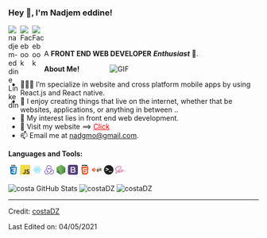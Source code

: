 <h3 title="hehehe"> Hey 👋, I'm Nadjem eddine!</h3>

<a href="https://www.linkedin.com/in/nadjem-eddine-aissa-a68bb21b0/" target="_blank">
  <img align="left" alt="nadjem-eddine LinkedIn" width="24px" src="https://cdn.jsdelivr.net/npm/simple-icons@v3/icons/linkedin.svg" />
</a>

<a href="https://www.facebook.com/amine.costa.10/" target="_blank">
  <img align="left" alt="Facebook" width="24px" src="https://cdn.jsdelivr.net/npm/simple-icons@v3/icons/facebook.svg" />
</a>
<a href="https://nadjemou.netlify.app/" target="_blank">
   <img align="left" alt="Facebook" width="24px" src="https://cdn.jsdelivr.net/npm/simple-icons@3.13.0/icons/notion.svg" />
</a>


<br />
<br />

A **FRONT END WEB DEVELOPER** ***Enthusiast*** 🚀.
 

  <img align="right" alt="GIF" width="300px" style="borderRadius:40%;" src="https://i.pinimg.com/originals/e4/26/70/e426702edf874b181aced1e2fa5c6cde.gif"/>

**About Me!**

- 👨🏽‍💻 I’m specialize in website and cross platform mobile apps by using React.js and React native.
- 🌱 I enjoy creating things that live on the internet, whether that be websites, applications, or anything in between ..
- 🤔 My interest lies in front end web development.
- 💬 Visit my website ==> <a style="color:red;" target="_blank" href="https://nadjemou.netlify.app/">Click</a>
- 📫 Email me at [nadgmo@gmail.com](mailto:nadgmo@gmail.com).



**Languages and Tools:**  


<code><img height="20" src="https://raw.githubusercontent.com/github/explore/80688e429a7d4ef2fca1e82350fe8e3517d3494d/topics/css/css.png"></code>
<code><img height="20" src="https://raw.githubusercontent.com/github/explore/80688e429a7d4ef2fca1e82350fe8e3517d3494d/topics/javascript/javascript.png"></code>
<code><img height="20" src="https://raw.githubusercontent.com/github/explore/80688e429a7d4ef2fca1e82350fe8e3517d3494d/topics/react/react.png"></code>
<code><img height="20" src="https://raw.githubusercontent.com/github/explore/80688e429a7d4ef2fca1e82350fe8e3517d3494d/topics/redux/redux.png"></code>
<code><img height="20" src="https://raw.githubusercontent.com/github/explore/80688e429a7d4ef2fca1e82350fe8e3517d3494d/topics/nodejs/nodejs.png"></code>
<code><img height="20" src="https://raw.githubusercontent.com/github/explore/80688e429a7d4ef2fca1e82350fe8e3517d3494d/topics/bootstrap/bootstrap.png"></code>
<code><img height="20" src="https://raw.githubusercontent.com/github/explore/80688e429a7d4ef2fca1e82350fe8e3517d3494d/topics/html/html.png"></code>
<code><img height="20" src="https://raw.githubusercontent.com/github/explore/80688e429a7d4ef2fca1e82350fe8e3517d3494d/topics/git/git.png"></code>
<code><img height="20" src="https://raw.githubusercontent.com/github/explore/80688e429a7d4ef2fca1e82350fe8e3517d3494d/topics/terminal/terminal.png"></code>
<code><img height="20" src="https://raw.githubusercontent.com/github/explore/80688e429a7d4ef2fca1e82350fe8e3517d3494d/topics/sass/sass.png"></code>

<img align="center" src="https://github-readme-stats.vercel.app/api?username=costaDZ&show_icons=true&hide_border=true&count_private=true&theme=shades-of-purple&icon_color=fad000" alt="costa GitHub Stats">
<img align="center" src="https://github-readme-streak-stats.herokuapp.com/?user=costaDZ&count_private=true&theme=radical" alt="costaDZ" />
<img align="center" width=500 src="https://github-readme-stats.vercel.app/api/top-langs/?username=costaDZ&count_private=true&theme=radical" alt="costaDZ" />

----
Credit: [costaDZ](https://github.com/costaDZ)

Last Edited on: 04/05/2021
